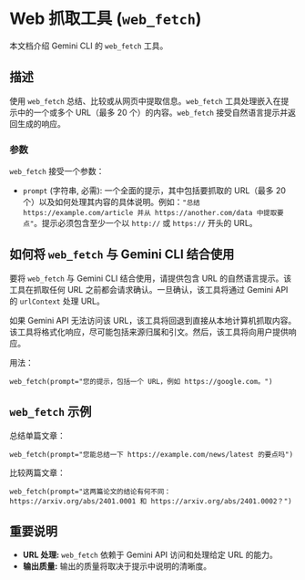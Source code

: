 # Web 抓取工具 (`web_fetch`)

本文档介绍 Gemini CLI 的 `web_fetch` 工具。

## 描述

使用 `web_fetch` 总结、比较或从网页中提取信息。`web_fetch`
工具处理嵌入在提示中的一个或多个 URL（最多 20 个）的内容。`web_fetch`
接受自然语言提示并返回生成的响应。

### 参数

`web_fetch` 接受一个参数：

- `prompt` (字符串, 必需): 一个全面的提示，其中包括要抓取的 URL（最多 20
  个）以及如何处理其内容的具体说明。例如：`"总结 https://example.com/article 并从 https://another.com/data 中提取要点"`。提示必须包含至少一个以
  `http://` 或 `https://` 开头的 URL。

## 如何将 `web_fetch` 与 Gemini CLI 结合使用

要将 `web_fetch` 与 Gemini CLI 结合使用，请提供包含 URL
的自然语言提示。该工具在抓取任何 URL 之前都会请求确认。一旦确认，该工具将通过
Gemini API 的 `urlContext` 处理 URL。

如果 Gemini API 无法访问该
URL，该工具将回退到直接从本地计算机抓取内容。该工具将格式化响应，尽可能包括来源归属和引文。然后，该工具将向用户提供响应。

用法：

```
web_fetch(prompt="您的提示，包括一个 URL，例如 https://google.com。")
```

## `web_fetch` 示例

总结单篇文章：

```
web_fetch(prompt="您能总结一下 https://example.com/news/latest 的要点吗")
```

比较两篇文章：

```
web_fetch(prompt="这两篇论文的结论有何不同：https://arxiv.org/abs/2401.0001 和 https://arxiv.org/abs/2401.0002？")
```

## 重要说明

- **URL 处理:** `web_fetch` 依赖于 Gemini API 访问和处理给定 URL 的能力。
- **输出质量:** 输出的质量将取决于提示中说明的清晰度。
